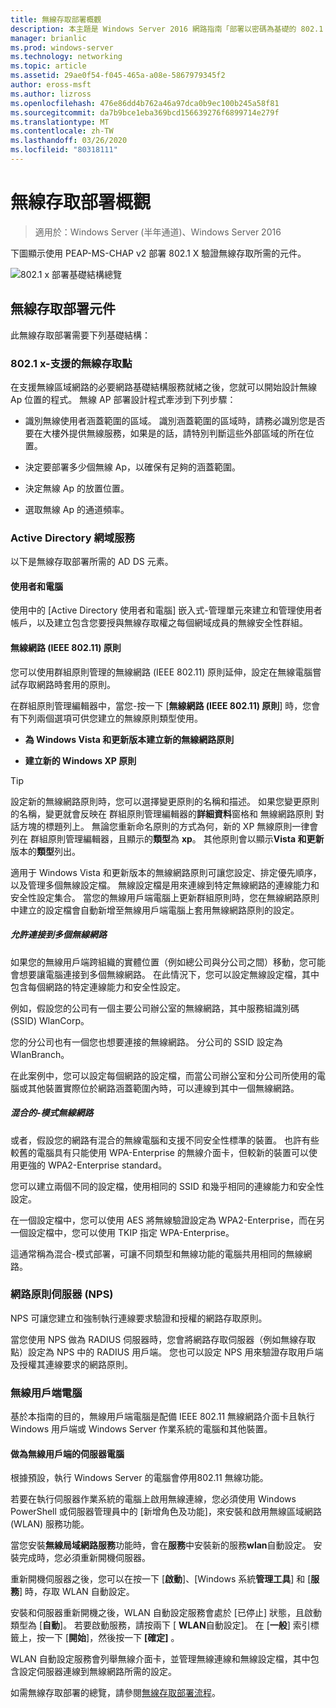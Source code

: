 ```yaml
---
title: 無線存取部署概觀
description: 本主題是 Windows Server 2016 網路指南「部署以密碼為基礎的 802.1 X 驗證無線存取」的一部分
manager: brianlic
ms.prod: windows-server
ms.technology: networking
ms.topic: article
ms.assetid: 29ae0f54-f045-465a-a08e-5867979345f2
author: eross-msft
ms.author: lizross
ms.openlocfilehash: 476e86dd4b762a46a97dca0b9ec100b245a58f81
ms.sourcegitcommit: da7b9bce1eba369bcd156639276f6899714e279f
ms.translationtype: MT
ms.contentlocale: zh-TW
ms.lasthandoff: 03/26/2020
ms.locfileid: "80318111"
---
```

# <a name="wireless-access-deployment-overview"></a>無線存取部署概觀

>適用於：Windows Server (半年通道)、Windows Server 2016

下圖顯示使用 PEAP\-MS\-CHAP v2 部署 802.1 X 驗證無線存取所需的元件。  

![802.1 x 部署基礎結構總覽](../../../media/8021X-Deploy-Overview/8021X-Deploy-Overview.jpg)

## <a name="wireless-access-deployment-components"></a>無線存取部署元件
此無線存取部署需要下列基礎結構：

### <a name="8021x-capable-wireless-access-points"></a>802.1 x\-支援的無線存取點
在支援無線區域網路的必要網路基礎結構服務就緒之後，您就可以開始設計無線 Ap 位置的程式。 無線 AP 部署設計程式牽涉到下列步驟：

- 識別無線使用者涵蓋範圍的區域。 識別涵蓋範圍的區域時，請務必識別您是否要在大樓外提供無線服務，如果是的話，請特別判斷這些外部區域的所在位置。

- 決定要部署多少個無線 Ap，以確保有足夠的涵蓋範圍。

- 決定無線 Ap 的放置位置。

- 選取無線 Ap 的通道頻率。

### <a name="active-directory-domain-services"></a>Active Directory 網域服務
以下是無線存取部署所需的 AD DS 元素。

#### <a name="users-and-computers"></a>使用者和電腦

使用中的 [Active Directory 使用者和電腦] 嵌入式\-管理單元來建立和管理使用者帳戶，以及建立包含您要授與無線存取權之每個網域成員的無線安全性群組。

#### <a name="wireless-network-ieee-80211-policies"></a>無線網路 \(IEEE 802.11\) 原則

您可以使用群組原則管理的無線網路 \(IEEE 802.11\) 原則延伸，設定在無線電腦嘗試存取網路時套用的原則。

在群組原則管理編輯器中，當您\-按一下 [**無線網路 \(IEEE 802.11\) 原則**] 時，您會有下列兩個選項可供您建立的無線原則類型使用。

- **為 Windows Vista 和更新版本建立新的無線網路原則**

- **建立新的 Windows XP 原則**

>[!TIP]
>設定新的無線網路原則時，您可以選擇變更原則的名稱和描述。 如果您變更原則的名稱，變更就會反映在 群組原則管理編輯器的**詳細資料**窗格和 無線網路原則 對話方塊的標題列上。 無論您重新命名原則的方式為何，新的 XP 無線原則一律會列在 群組原則管理編輯器，且顯示的**類型**為  **xp**。 其他原則會以顯示**Vista 和更新**版本的**類型**列出。  

適用于 Windows Vista 和更新版本的無線網路原則可讓您設定、排定優先順序，以及管理多個無線設定檔。 無線設定檔是用來連線到特定無線網路的連線能力和安全性設定集合。 當您的無線用戶端電腦上更新群組原則時，您在無線網路原則中建立的設定檔會自動新增至無線用戶端電腦上套用無線網路原則的設定。

##### <a name="allowing-connections-to-multiple-wireless-networks"></a>允許連接到多個無線網路

如果您的無線用戶端跨組織的實體位置（例如總公司與分公司之間）移動，您可能會想要讓電腦連接到多個無線網路。 在此情況下，您可以設定無線設定檔，其中包含每個網路的特定連線能力和安全性設定。

例如，假設您的公司有一個主要公司辦公室的無線網路，其中服務組識別碼 \(SSID\) WlanCorp。

您的分公司也有一個您也想要連接的無線網路。 分公司的 SSID 設定為 WlanBranch。

在此案例中，您可以設定每個網路的設定檔，而當公司辦公室和分公司所使用的電腦或其他裝置實際位於網路涵蓋範圍內時，可以連線到其中一個無線網路。

##### <a name="mixed-mode-wireless-networks"></a>混合的\-模式無線網路

或者，假設您的網路有混合的無線電腦和支援不同安全性標準的裝置。 也許有些較舊的電腦具有只能使用 WPA\-Enterprise 的無線介面卡，但較新的裝置可以使用更強的 WPA2\-Enterprise standard。

您可以建立兩個不同的設定檔，使用相同的 SSID 和幾乎相同的連線能力和安全性設定。

在一個設定檔中，您可以使用 AES 將無線驗證設定為 WPA2\-Enterprise，而在另一個設定檔中，您可以使用 TKIP 指定 WPA\-Enterprise。

這通常稱為混合\-模式部署，可讓不同類型和無線功能的電腦共用相同的無線網路。

### <a name="network-policy-server-nps"></a>網路原則伺服器 \(NPS\)
NPS 可讓您建立和強制執行連線要求驗證和授權的網路存取原則。

當您使用 NPS 做為 RADIUS 伺服器時，您會將網路存取伺服器（例如無線存取點）設定為 NPS 中的 RADIUS 用戶端。 您也可以設定 NPS 用來驗證存取用戶端及授權其連線要求的網路原則。  

### <a name="wireless-client-computers"></a>無線用戶端電腦
基於本指南的目的，無線用戶端電腦是配備 IEEE 802.11 無線網路介面卡且執行 Windows 用戶端或 Windows Server 作業系統的電腦和其他裝置。

#### <a name="server-computers-as-wireless-clients"></a>做為無線用戶端的伺服器電腦

根據預設，執行 Windows Server 的電腦會停用802.11 無線功能。

若要在執行伺服器作業系統的電腦上啟用無線連線，您必須使用 Windows PowerShell 或伺服器管理員中的 [新增角色及功能]，來安裝和啟用無線區域網路 \(WLAN\) 服務功能。

當您安裝**無線局域網路服務**功能時，會在**服務**中安裝新的服務**wlan**自動設定。 安裝完成時，您必須重新開機伺服器。

重新開機伺服器之後，您可以在按一下 [**啟動**]、[Windows 系統**管理工具**] 和 [**服務**] 時，存取 WLAN 自動設定。

安裝和伺服器重新開機之後，WLAN 自動設定服務會處於 [已停止] 狀態，且啟動類型為 [**自動**]。 若要啟動服務，請按兩下 [ **WLAN**自動設定]。 在 [**一般**] 索引標籤上，按一下 [**開始**]，然後按一下 **[確定]** 。

WLAN 自動設定服務會列舉無線介面卡，並管理無線連線和無線設定檔，其中包含設定伺服器連線到無線網路所需的設定。

如需無線存取部署的總覽，請參閱[無線存取部署流程](c-wireless-access-deploy-process.md)。
